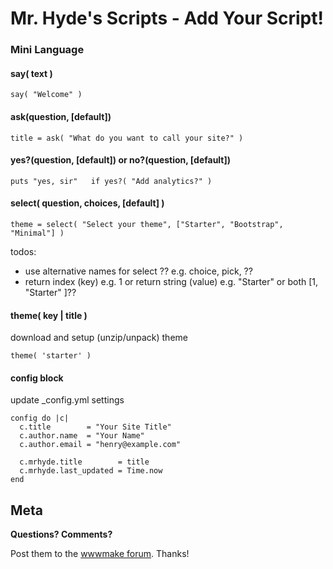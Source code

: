 # Mr. Hyde's Scripts - Add Your Script!


### Mini Language


#### say( text )

    say( "Welcome" )

#### ask(question, [default])

    title = ask( "What do you want to call your site?" )

#### yes?(question, [default]) or no?(question, [default])

    puts "yes, sir"   if yes?( "Add analytics?" )

#### select( question, choices, [default] )

    theme = select( "Select your theme", ["Starter", "Bootstrap", "Minimal"] )


todos: 
- use alternative names for select ?? e.g. choice, pick, ??
- return index (key) e.g. 1 or return string (value) e.g. "Starter" or both [1, "Starter" ]??


#### theme( key | title )

download and setup (unzip/unpack) theme

    theme( 'starter' )


#### config block

update _config.yml settings

    config do |c|
      c.title        = "Your Site Title"
      c.author.name  = "Your Name"
      c.author.email = "henry@example.com"
      
      c.mrhyde.title        = title
      c.mrhyde.last_updated = Time.now
    end



## Meta


**Questions? Comments?**

Post them to the [wwwmake forum](http://groups.google.com/group/wwwmake). Thanks!

